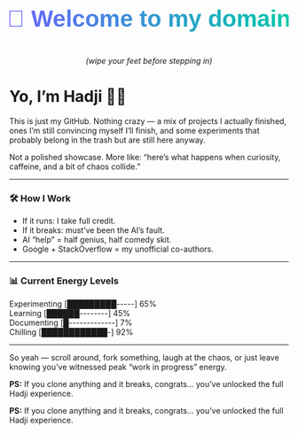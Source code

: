 <p align="center">
  <svg width="100%" height="100">
    <defs>
      <linearGradient id="fadeGradient" x1="0%" y1="0%" x2="100%" y2="0%">
        <stop offset="0%" style="stop-color:#6C63FF; stop-opacity:1" />
        <stop offset="100%" style="stop-color:#00C9A7; stop-opacity:1" />
      </linearGradient>
    </defs>
    <text x="50%" y="50%" dominant-baseline="middle" text-anchor="middle" 
          style="fill:url(#fadeGradient); font-size: 42px; font-weight: bold; font-family: Arial, sans-serif;">
      🌌 Welcome to my domain
    </text>
  </svg>
</p>

<p align="center"><i>(wipe your feet before stepping in)</i></p>

# Yo, I’m Hadji ✌🏾  

This is just my GitHub. Nothing crazy — a mix of projects I actually finished, ones I’m still convincing myself I’ll finish, and some experiments that probably belong in the trash but are still here anyway.  

Not a polished showcase. More like: “here’s what happens when curiosity, caffeine, and a bit of chaos collide.”  

---

### 🛠️ How I Work  
- If it runs: I take full credit.  
- If it breaks: must’ve been the AI’s fault.  
- AI “help” = half genius, half comedy skit.  
- Google + StackOverflow = my unofficial co-authors.  

---

### 📊 Current Energy Levels  

Experimenting   [█████████-----]  65%  
Learning        [██████--------]  45%  
Documenting     [█-------------]   7%  
Chilling        [████████████-]  92%  

---

So yeah — scroll around, fork something, laugh at the chaos, or just leave knowing you’ve witnessed peak “work in progress” energy.  

**PS:** If you clone anything and it breaks, congrats… you’ve unlocked the full Hadji experience.  

**PS:** If you clone anything and it breaks, congrats… you’ve unlocked the full Hadji experience.  
